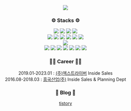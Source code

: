 <div align="center">
  
<img src="https://capsule-render.vercel.app/api?type=Venom&color=auto&height=200&section=header&text=lhyjjg%20GitHub!&fontSize=90" />

<!--
### 📍 Introduce 📍
<a href="https://bramble-airplane-54f.notion.site/33d47e410b7647b1b59f79a24651c13d?pvs=74"><img src="https://img.shields.io/badge/Notion-000000?style=flat&logo=notion&logoColor=white" /></a>
-->

### ⚙️ Stacks ⚙️
<div>
	<img src="https://img.shields.io/badge/Javascript-F7DF1E?style=flat&logo=javascript&logoColor=white" />
  <img src="https://img.shields.io/badge/Typescript-3178C6?style=flat&logo=typescript&logoColor=white" />
  <img src="https://img.shields.io/badge/HTML5-E34F26?style=flat&logo=html5&logoColor=white" />
  <img src="https://img.shields.io/badge/CSS3-1572B6?style=flat&logo=css3&logoColor=white" />
</div>

<div>
	<img src="https://img.shields.io/badge/React-61DAFB?style=flat&logo=react&logoColor=white" />
	<img src="https://img.shields.io/badge/Next.js-000000?style=flat&logo=nextdotjs&logoColor=white" />
  <img src="https://img.shields.io/badge/Axios-5A29E4?style=flat&logo=axios&logoColor=white" />
  <img src="https://img.shields.io/badge/redux-764ABC?style=flat&logo=redux&logoColor=white" />
  <img src="https://img.shields.io/badge/MUI-007FFF?style=flat&logo=mui&logoColor=white" />
  <img src="https://img.shields.io/badge/Styled-components-DB7093?style=flat&logo=styledcomponents&logoColor=white" />
</div>

<div>
	<img src="https://img.shields.io/badge/mysql-4479A1?style=flat&logo=mysql&logoColor=white" />
</div>

<div>
	<img src="https://img.shields.io/badge/GitHub-181717?style=flat&logo=github&logoColor=white" />
	<img src="https://img.shields.io/badge/visualstudiocode-007ACC?style=flat&logo=visualstudiocode&logoColor=white" />
  <img src="https://img.shields.io/badge/Slack-4A154B?style=flat&logo=slack&logoColor=white" />
	<img src="https://img.shields.io/badge/Discord-5865F2?style=flat&logo=discord&logoColor=white" />
  <img src="https://img.shields.io/badge/Notion-000000?style=flat&logo=notion&logoColor=white" />
  <img src="https://img.shields.io/badge/Confluence-172B4D?style=flat&logo=confluence&logoColor=white" />
  <img src="https://img.shields.io/badge/Figma-F24E1E?style=flat&logo=figma&logoColor=white" />
</div>


### 👩‍💻 Career 👩‍💻
2019.01-2023.01 : [(주)엑스트라이버](https://www.tripstore.kr/) Inside Sales <br>
2016.08-2018.03 : [흥국산업(주)](http://hk-ind.com/) Inside Sales & Planning Dept

### 📕 Blog 📕
[tistory](https://lvd-hy.tistory.com/)
</div>


